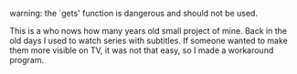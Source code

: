 warning: the `gets' function is dangerous and should not be used.

This is a who nows how many years old small project of mine. Back in the old days I used to watch series with subtitles. If someone wanted to make them more visible on TV, it was not that easy, so I made a workaround program.
